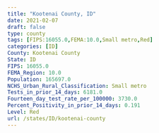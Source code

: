 ```yaml
---
title: "Kootenai County, ID"
date: 2021-02-07
draft: false
type: county
tags: [FIPS:16055.0,FEMA:10.0,Small metro,Red]
categories: [ID]
County: Kootenai County
State: ID
FIPS: 16055.0
FEMA_Region: 10.0
Population: 165697.0
NCHS_Urban_Rural_Classification: Small metro
Tests_in_prior_14_days: 6181.0
Fourteen_day_test_rate_per_100000: 3730.0
Percent_Positivity_in_prior_14_days: 0.191
Level: Red
url: /states/ID/kootenai-county
---
```



